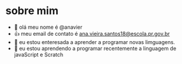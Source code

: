 # sobre mim
- 👋 olá meu nome é @anavier
- :+1: meu email de contato é ana.vieira.santos18@escola.pr.gov.br
- 👀 eu estou enteresada a aprender a programar novas limguagens.
- 🌱 eu estou aprendendo a programar recentemente a linguagem de javaScript e Scratch

